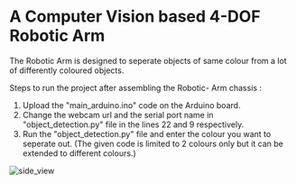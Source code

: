 # A Computer Vision based 4-DOF Robotic Arm
The Robotic Arm is designed to seperate objects of same colour from a lot of differently coloured objects. 

Steps to run the project after assembling the Robotic- Arm chassis :
1. Upload the "main_arduino.ino" code on the Arduino board.
2. Change the webcam url and the serial port name in "object_detection.py" file in the lines 22 and 9 respectively.
3. Run the "object_detection.py" file and enter the colour you want to seperate out. (The given code is limited to 2 colours only but it can be extended to different colours.)

![side_view](https://user-images.githubusercontent.com/77680043/145074826-f38fd6e4-b761-4553-9bc0-e7ca886b8b09.jpg)
